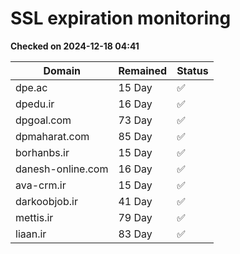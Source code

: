 # SSL expiration monitoring

**Checked on 2024-12-18 04:41**

| Domain | Remained | Status       |
|--------|----------|--------------|
| dpe.ac     | 15 Day   | ✅ |
| dpedu.ir     | 16 Day   | ✅ |
| dpgoal.com     | 73 Day   | ✅ |
| dpmaharat.com     | 85 Day   | ✅ |
| borhanbs.ir     | 15 Day   | ✅ |
| danesh-online.com     | 16 Day   | ✅ |
| ava-crm.ir     | 15 Day   | ✅ |
| darkoobjob.ir     | 41 Day   | ✅ |
| mettis.ir     | 79 Day   | ✅ |
| liaan.ir     | 83 Day   | ✅ |
